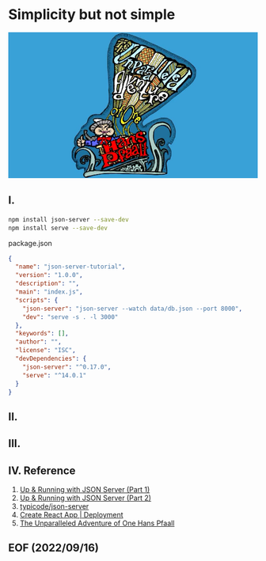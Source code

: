 # Simplicity but not simple

[![alt The Unparalleled Adventure of One Hans Pfaall](img/The_Unparalleled_Adventure_of_One_Hans_Pfaall.png)](https://www.youtube.com/watch?v=FZ7qdTV4ouo)

## I. 
```bash
npm install json-server --save-dev
npm install serve --save-dev
```
package.json
```json
{
  "name": "json-server-tutorial",
  "version": "1.0.0",
  "description": "",
  "main": "index.js",
  "scripts": {
    "json-server": "json-server --watch data/db.json --port 8000", 
    "dev": "serve -s . -l 3000" 
  },
  "keywords": [],
  "author": "",
  "license": "ISC",
  "devDependencies": {
    "json-server": "^0.17.0",
    "serve": "^14.0.1"
  }
}
```
## II. 
## III. 
## IV. Reference
1. [Up & Running with JSON Server (Part 1)](https://www.youtube.com/watch?v=mAqYJF-yxO8)
2. [Up & Running with JSON Server (Part 2)](https://www.youtube.com/watch?v=VF3TI4Pj_kM)
3. [typicode/json-server](https://github.com/typicode/json-server)
4. [Create React App | Deployment](https://create-react-app.dev/docs/deployment/)
5. [The Unparalleled Adventure of One Hans Pfaall](https://poemuseum.org/the-unparalleled-adventure-of-one-hans-pfaall/)

## EOF (2022/09/16)